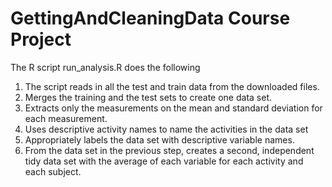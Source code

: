 # GettingAndCleaningData Course Project
The R script run_analysis.R does the following
1. The script reads in all the test and train data from the downloaded files.
2. Merges the training and the test sets to create one data set.
3. Extracts only the measurements on the mean and standard deviation for each measurement.
4. Uses descriptive activity names to name the activities in the data set
5. Appropriately labels the data set with descriptive variable names.
6. From the data set in the previous step, creates a second, independent tidy data set with the average of each variable for each activity and each subject.
